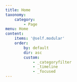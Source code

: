 ```yaml
---
title: Home
taxonomy:
    category:
        - Page
menu: Home
content:
    items: '@self.modular'
    order:
        by: default
        dir: asc
        custom:
            - _categoryfilter
            - _timeline
            - _focused
---
```


